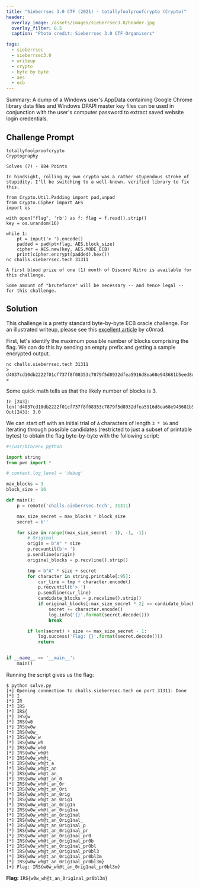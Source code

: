 ```yaml
---
title: "Sieberrsec 3.0 CTF (2021) - totallyfoolproofcrypto (Crypto)"
header:
  overlay_image: /assets/images/sieberrsec3.0/header.jpg
  overlay_filter: 0.5
  caption: "Photo credit: Sieberrsec 3.0 CTF Organisers"

tags:
  - sieberrsec
  - sieberrsec3.0
  - writeup
  - crypto
  - byte by byte
  - aes
  - ecb
---
```


Summary: A dump of a Windows user's AppData containing Google Chrome library data files and Windows
DPAPI master key files can be used in conjunction with the user's computer password to extract saved
website login credentials.

## Challenge Prompt

```
totallyfoolproofcrypto
Cryptography

Solves (7) - 884 Points

In hindsight, rolling my own crypto was a rather stupendous stroke of stupidity. I'll be switching to a well-known, verified library to fix this.

from Crypto.Util.Padding import pad,unpad
from Crypto.Cipher import AES
import os

with open("flag", 'rb') as f: flag = f.read().strip()
key = os.urandom(16)

while 1:
    pt = input('> ').encode()
    padded = pad(pt+flag, AES.block_size)
    cipher = AES.new(key, AES.MODE_ECB)
    print(cipher.encrypt(padded).hex())
nc challs.sieberrsec.tech 31311

A first blood prize of one (1) month of Discord Nitro is available for this challenge.

Some amount of "bruteforce" will be necessary -- and hence legal -- for this challenge.
```

## Solution

This challenge is a pretty standard byte-by-byte ECB oracle challenge. For an illustrated writeup,
please see this [excellent article](https://c0nradsc0rner.com/2016/07/03/ecb-byte-at-a-time/) by
c0nrad.

First, let's identify the maximum possible number of blocks comprising the flag. We can do this by
sending an empty prefix and getting a sample encrypted output.

```console
nc challs.sieberrsec.tech 31311
>
d4037cd10db2222f01cf737f8f08353c7879f5d8932dfea5916d8ea68e943681b5eed8d24350b43ae5c1be9f26e58b90
>
```

Some quick math tells us that the likely number of blocks is 3.

```console
In [243]: len('d4037cd10db2222f01cf737f8f08353c7879f5d8932dfea5916d8ea68e943681b5eed8d24350b43ae5c1be9f26e58b90')/2/16
Out[243]: 3.0
```

We can start off with an initial trial of `A` characters of length `3 * 16` and iterating through
possible candidates (restricted to just a subset of printable bytes) to obtain the flag byte-by-byte
with the following script:

```python
#!/usr/bin/env python

import string
from pwn import *

# context.log_level = 'debug'

max_blocks = 3
block_size = 16

def main():
    p = remote('challs.sieberrsec.tech', 31311)

    max_size_secret = max_blocks * block_size
    secret = b''

    for size in range((max_size_secret - 1), -1, -1):
        # Original
        origin = b"A" * size
        p.recvuntil(b'> ')
        p.sendline(origin)
        original_blocks = p.recvline().strip()

        tmp = b"A" * size + secret
        for character in string.printable[:95]:
            cur_line = tmp + character.encode()
            p.recvuntil(b'> ')
            p.sendline(cur_line)
            candidate_blocks = p.recvline().strip()
            if original_blocks[:max_size_secret * 2] == candidate_blocks[:max_size_secret * 2]:
                secret += character.encode()
                log.info('{}'.format(secret.decode()))
                break

        if len(secret) + size <= max_size_secret - 1:
            log.success('Flag: {}'.format(secret.decode()))
            return


if __name__ == '__main__':
    main()
```

Running the script gives us the flag:

```console
$ python solve.py
[+] Opening connection to challs.sieberrsec.tech on port 31311: Done
[*] I
[*] IR
[*] IRS
[*] IRS{
[*] IRS{w
[*] IRS{w0
[*] IRS{w0w
[*] IRS{w0w_
[*] IRS{w0w_w
[*] IRS{w0w_wh
[*] IRS{w0w_wh@
[*] IRS{w0w_wh@t
[*] IRS{w0w_wh@t_
[*] IRS{w0w_wh@t_a
[*] IRS{w0w_wh@t_an
[*] IRS{w0w_wh@t_an_
[*] IRS{w0w_wh@t_an_0
[*] IRS{w0w_wh@t_an_0r
[*] IRS{w0w_wh@t_an_0ri
[*] IRS{w0w_wh@t_an_0rig
[*] IRS{w0w_wh@t_an_0rig1
[*] IRS{w0w_wh@t_an_0rig1n
[*] IRS{w0w_wh@t_an_0rig1na
[*] IRS{w0w_wh@t_an_0rig1nal
[*] IRS{w0w_wh@t_an_0rig1nal_
[*] IRS{w0w_wh@t_an_0rig1nal_p
[*] IRS{w0w_wh@t_an_0rig1nal_pr
[*] IRS{w0w_wh@t_an_0rig1nal_pr0
[*] IRS{w0w_wh@t_an_0rig1nal_pr0b
[*] IRS{w0w_wh@t_an_0rig1nal_pr0bl
[*] IRS{w0w_wh@t_an_0rig1nal_pr0bl3
[*] IRS{w0w_wh@t_an_0rig1nal_pr0bl3m
[*] IRS{w0w_wh@t_an_0rig1nal_pr0bl3m}
[+] Flag: IRS{w0w_wh@t_an_0rig1nal_pr0bl3m}
```

**Flag:** `IRS{w0w_wh@t_an_0rig1nal_pr0bl3m}`
